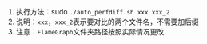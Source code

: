 1. 执行方法：sudo `./auto_perfdiff.sh xxx xxx_2`
2. 说明：`xxx`，`xxx_2`表示要对比的两个文件名，不需要加后缀
3. 注意：`FlameGraph`文件夹路径按照实际情况更改
